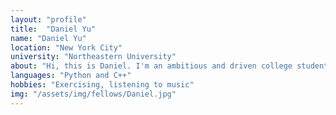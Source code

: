 ```yaml
---
layout: "profile"
title:  "Daniel Yu"
name: "Daniel Yu"
location: "New York City"
university: "Northeastern University"
about: "Hi, this is Daniel. I'm an ambitious and driven college student pursuing a Math and Computer Science combined Bachelor's degree at Northeastern University. I'm an active member of my school's Electric Car Racing team, Student Investment Fund, and am interested in software engineering, data analytics, and quantitative finance."	
languages: "Python and C++"
hobbies: "Exercising, listening to music"
img: "/assets/img/fellows/Daniel.jpg"
---
```

